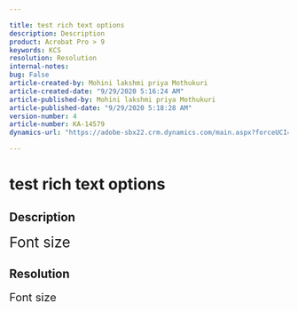 ```yaml
---

title: test rich text options  
description: Description  
product: Acrobat Pro > 9  
keywords: KCS  
resolution: Resolution  
internal-notes:   
bug: False  
article-created-by: Mohini lakshmi priya Mothukuri  
article-created-date: "9/29/2020 5:16:24 AM"  
article-published-by: Mohini lakshmi priya Mothukuri  
article-published-date: "9/29/2020 5:18:28 AM"  
version-number: 4  
article-number: KA-14579  
dynamics-url: "https://adobe-sbx22.crm.dynamics.com/main.aspx?forceUCI=1&pagetype=entityrecord&etn=knowledgearticle&id=667498ea-1202-eb11-a813-000d3a98f7e7"

---
```


# test rich text options

## Description

<span style="font-size:26px;">Font size</span>



## Resolution

<span style="font-size:20px">Font size</span>
